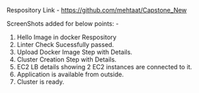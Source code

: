 Respository Link - https://github.com/mehtaat/Capstone_New

ScreenShots added for below points: -
1) Hello Image in docker Respository
2) Linter Check Sucessfully passed.
3) Upload Docker Image Step with Details.
4) Cluster Creation Step with Details.
5) EC2 LB details showing 2 EC2 instances are connected to it.
6) Application is available from outside.
7) Cluster is ready.


